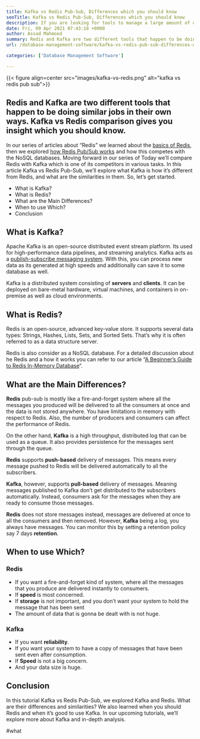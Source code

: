 ```yaml
---
title: Kafka vs Redis Pub-Sub, Differences which you should know
seoTitle: Kafka vs Redis Pub-Sub, Differences which you should know
description: If you are looking for tools to manage a large amount of data and confuse between Kafka and Redis. This article Kafka vs Redis Pub-Sub will help you.
date: Fri, 09 Apr 2021 07:43:18 +0000
author: Assad Mahmood
summary: Redis and Kafka are two different tools that happen to be doing similar jobs in their own ways. Kafka vs Redis comparison gives you insight which you should know.
url: /database-management-software/kafka-vs-redis-pub-sub-differences-which-you-should-know/

categories: ['Database Management Software']

---
```

{{< figure align=center src="images/kafka-vs-redis.png" alt="kafka vs redis pub sub">}} 

## Redis and Kafka are two different tools that happen to be doing similar jobs in their own ways. Kafka vs Redis comparison gives you insight which you should know.

In our series of articles about “Redis” we learned about the [basics of Redis][1], then we explored [how Redis Pub/Sub works][2] and how this competes with the NoSQL databases. Moving forward in our series of Today we’ll compare Redis with Kafka which is one of its competitors in various tasks. In this article Kafka vs Redis Pub-Sub, we’ll explore what Kafka is how it’s different from Redis, and what are the similarities in them. So, let’s get started.

  * What is Kafka?
  * What is Redis?
  * What are the Main Differences?
  * When to use Which?
  * Conclusion

## What is Kafka?

Apache Kafka is an open-source distributed event stream platform. Its used for high-performance data pipelines, and streaming analytics. Kafka acts as a [publish-subscribe messaging system][3]. With this, you can process new data as its generated at high speeds and additionally can save it to some database as well. 

Kafka is a distributed system consisting of **servers** and **clients**. It can be deployed on bare-metal hardware, virtual machines, and containers in on-premise as well as cloud environments.

## What is Redis?

Redis is an open-source, advanced key-value store. It supports several data types: Strings, Hashes, Lists, Sets, and Sorted Sets. That’s why it is often referred to as a data structure server. 

Redis is also consider as a NoSQL database. For a detailed discussion about he Redis and a how it works you can refer to our article “[A Beginner’s Guide to Redis In-Memory Database][1]“.

## What are the Main Differences?

**Redis** pub-sub is mostly like a fire-and-forget system where all the messages you produced will be delivered to all the consumers at once and the data is not stored anywhere. You have limitations in memory with respect to Redis. Also, the number of producers and consumers can affect the performance of Redis.

On the other hand, **Kafka** is a high throughput, distributed log that can be used as a queue. It also provides persistence for the messages sent through the queue.

**Redis** supports **push-based** delivery of messages. This means every message pushed to Redis will be delivered automatically to all the subscribers.

**Kafka**, however, supports **pull-based** delivery of messages. Meaning messages published to Kafka don’t get distributed to the subscribers automatically. Instead, consumers ask for the messages when they are ready to consume those messages.

**Redis** does not store messages instead, messages are delivered at once to all the consumers and then removed. However, **Kafka** being a log, you always have messages. You can monitor this by setting a retention policy say 7 days **retention**.

## When to use Which?

### Redis

  * If you want a fire-and-forget kind of system, where all the messages that you produce are delivered instantly to consumers.
  * If **speed** is most concerned.
  * If **storage** is not important, and you don’t want your system to hold the message that has been sent
  * The amount of data that is gonna be dealt with is not huge.

### Kafka

  * If you want **reliability**.
  * If you want your system to have a copy of messages that have been sent even after consumption.
  * If **Speed** is not a big concern.
  * And your data size is huge.

## Conclusion

In this tutorial Kafka vs Redis Pub-Sub, we explored Kafka and Redis. What are their differences and similarities? We also learned when you should Redis and when it’s good to use Kafka. In our upcoming tutorials, we’ll explore more about Kafka and in-depth analysis.

 [1]: https://blog.containerize.com/database-management-software/a-beginners-guide-to-redis-in-memory-database/

 [2]: https://blog.containerize.com/database-management-software/introduction-to-redis-pubsub-and-how-does-it-work/

 [3]: https://blog.containerize.com/database-management-software/introduction-to-redis-pubsub-and-how-does-it-work/
#what